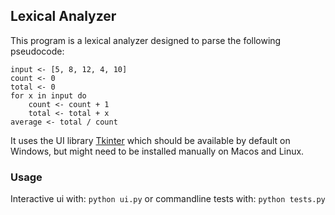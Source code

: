 ## Lexical Analyzer

This program is a lexical analyzer designed to parse the following pseudocode:
```
input <- [5, 8, 12, 4, 10]
count <- 0
total <- 0
for x in input do
    count <- count + 1
    total <- total + x 
average <- total / count
```
It uses the UI library [Tkinter](https://docs.python.org/3/library/tkinter.html) which should be available by default on Windows, but might need to be installed manually on Macos and Linux. 
### Usage
Interactive ui with: ```python ui.py``` or commandline tests with: ```python tests.py```